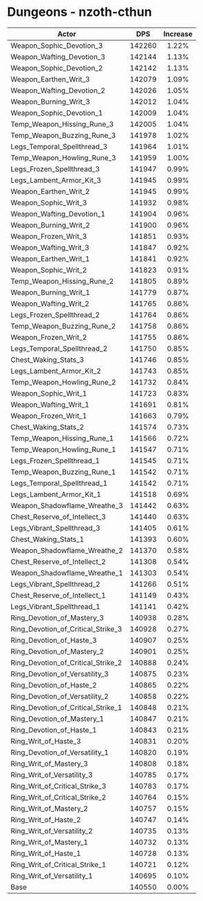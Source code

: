 # Dungeons - nzoth-cthun
| Actor | DPS | Increase |
|---|:---:|:---:|
|Weapon_Sophic_Devotion_3|142260|1.22%|
|Weapon_Wafting_Devotion_3|142144|1.13%|
|Weapon_Sophic_Devotion_2|142142|1.13%|
|Weapon_Earthen_Writ_3|142079|1.09%|
|Weapon_Wafting_Devotion_2|142026|1.05%|
|Weapon_Burning_Writ_3|142012|1.04%|
|Weapon_Sophic_Devotion_1|142009|1.04%|
|Temp_Weapon_Hissing_Rune_3|142005|1.04%|
|Temp_Weapon_Buzzing_Rune_3|141978|1.02%|
|Legs_Temporal_Spellthread_3|141964|1.01%|
|Temp_Weapon_Howling_Rune_3|141959|1.00%|
|Legs_Frozen_Spellthread_3|141947|0.99%|
|Legs_Lambent_Armor_Kit_3|141945|0.99%|
|Weapon_Earthen_Writ_2|141945|0.99%|
|Weapon_Sophic_Writ_3|141932|0.98%|
|Weapon_Wafting_Devotion_1|141904|0.96%|
|Weapon_Burning_Writ_2|141900|0.96%|
|Weapon_Frozen_Writ_3|141851|0.93%|
|Weapon_Wafting_Writ_3|141847|0.92%|
|Weapon_Earthen_Writ_1|141841|0.92%|
|Weapon_Sophic_Writ_2|141823|0.91%|
|Temp_Weapon_Hissing_Rune_2|141805|0.89%|
|Weapon_Burning_Writ_1|141779|0.87%|
|Weapon_Wafting_Writ_2|141765|0.86%|
|Legs_Frozen_Spellthread_2|141764|0.86%|
|Temp_Weapon_Buzzing_Rune_2|141758|0.86%|
|Weapon_Frozen_Writ_2|141755|0.86%|
|Legs_Temporal_Spellthread_2|141750|0.85%|
|Chest_Waking_Stats_3|141746|0.85%|
|Legs_Lambent_Armor_Kit_2|141743|0.85%|
|Temp_Weapon_Howling_Rune_2|141732|0.84%|
|Weapon_Sophic_Writ_1|141723|0.83%|
|Weapon_Wafting_Writ_1|141691|0.81%|
|Weapon_Frozen_Writ_1|141663|0.79%|
|Chest_Waking_Stats_2|141574|0.73%|
|Temp_Weapon_Hissing_Rune_1|141566|0.72%|
|Temp_Weapon_Howling_Rune_1|141547|0.71%|
|Legs_Frozen_Spellthread_1|141545|0.71%|
|Temp_Weapon_Buzzing_Rune_1|141542|0.71%|
|Legs_Temporal_Spellthread_1|141542|0.71%|
|Legs_Lambent_Armor_Kit_1|141518|0.69%|
|Weapon_Shadowflame_Wreathe_3|141442|0.63%|
|Chest_Reserve_of_Intellect_3|141440|0.63%|
|Legs_Vibrant_Spellthread_3|141405|0.61%|
|Chest_Waking_Stats_1|141393|0.60%|
|Weapon_Shadowflame_Wreathe_2|141370|0.58%|
|Chest_Reserve_of_Intellect_2|141308|0.54%|
|Weapon_Shadowflame_Wreathe_1|141303|0.54%|
|Legs_Vibrant_Spellthread_2|141266|0.51%|
|Chest_Reserve_of_Intellect_1|141149|0.43%|
|Legs_Vibrant_Spellthread_1|141141|0.42%|
|Ring_Devotion_of_Mastery_3|140938|0.28%|
|Ring_Devotion_of_Critical_Strike_3|140928|0.27%|
|Ring_Devotion_of_Haste_3|140907|0.25%|
|Ring_Devotion_of_Mastery_2|140901|0.25%|
|Ring_Devotion_of_Critical_Strike_2|140888|0.24%|
|Ring_Devotion_of_Versatility_3|140875|0.23%|
|Ring_Devotion_of_Haste_2|140865|0.22%|
|Ring_Devotion_of_Versatility_2|140858|0.22%|
|Ring_Devotion_of_Critical_Strike_1|140848|0.21%|
|Ring_Devotion_of_Mastery_1|140847|0.21%|
|Ring_Devotion_of_Haste_1|140843|0.21%|
|Ring_Writ_of_Haste_3|140831|0.20%|
|Ring_Devotion_of_Versatility_1|140820|0.19%|
|Ring_Writ_of_Mastery_3|140808|0.18%|
|Ring_Writ_of_Versatility_3|140785|0.17%|
|Ring_Writ_of_Critical_Strike_3|140783|0.17%|
|Ring_Writ_of_Critical_Strike_2|140764|0.15%|
|Ring_Writ_of_Mastery_2|140757|0.15%|
|Ring_Writ_of_Haste_2|140747|0.14%|
|Ring_Writ_of_Versatility_2|140735|0.13%|
|Ring_Writ_of_Mastery_1|140732|0.13%|
|Ring_Writ_of_Haste_1|140728|0.13%|
|Ring_Writ_of_Critical_Strike_1|140721|0.12%|
|Ring_Writ_of_Versatility_1|140695|0.10%|
|Base|140550|0.00%|
